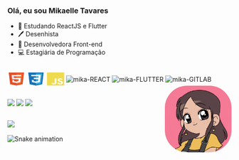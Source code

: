 <h4 align="center">

### Olá, eu sou Mikaelle Tavares  
- 🌱 Estudando ReactJS e Flutter
- 🖊️ Desenhista 
- 🎯 Desenvolvedora Front-end
- 💻 Estagiária de Programação
  
<div style="display: inline_block"><br>
  <img align="center" alt="mika-HTML" height="30" width="40" src="https://raw.githubusercontent.com/devicons/devicon/master/icons/html5/html5-original.svg">
  <img align="center" alt="mika-CSS" height="30" width="40" src="https://raw.githubusercontent.com/devicons/devicon/master/icons/css3/css3-original.svg">
  <img align="center" alt="mika-JS" height="30" width="40" src="https://raw.githubusercontent.com/devicons/devicon/master/icons/javascript/javascript-plain.svg">
  <img align="center" alt="mika-REACT" height="30" width="40" src="https://cdn.jsdelivr.net/gh/devicons/devicon/icons/react/react-original.svg" />
  <img align="center" alt="mika-FLUTTER" height="30" width="40" src="https://cdn.jsdelivr.net/gh/devicons/devicon/icons/flutter/flutter-original.svg" />
  <img align="center" alt="mika-GITLAB" height="30" width="40" src="https://cdn.jsdelivr.net/gh/devicons/devicon/icons/gitlab/gitlab-original.svg" />
  <img align="right" alt="mika-PIC" height="150" style="border-radius:50px;" src="gif-github.gif">
</div>
  
  ##
  
<div> 
  <a href="https://instagram.com/tavares.mikaelle" target="_blank"><img src="https://img.shields.io/badge/-Instagram-%23E4405F?style=for-the-badge&logo=instagram&logoColor=white" target="_blank"></a>
  <a href = "mailto:mikaellestavares@gmail.com"><img src="https://img.shields.io/badge/-Gmail-%23333?style=for-the-badge&logo=gmail&logoColor=white" target="_blank"></a>
  <a href="https://www.linkedin.com/in/mikaelle-tavares" target="_blank"><img src="https://img.shields.io/badge/-LinkedIn-%230077B5?style=for-the-badge&logo=linkedin&logoColor=white" target="_blank"></a>
</div>
  
  ##
 
  <a href="http://adler.dev.br/"><img src="https://user-images.githubusercontent.com/36713669/87319320-da83d980-c4ff-11ea-8fdf-c0abb84c90e7.gif"></a>

  ![Snake animation](https://github.com/engenny/engenny/blob/output/github-contribution-grid-snake.svg)
